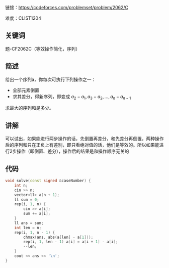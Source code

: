 链接：https://codeforces.com/problemset/problem/2062/C

难度：CLIST1204

## 关键词

题-CF2062C（等效操作简化，序列）



## 简述

给出一个序列a，你每次可执行下列操作之一：

* 全部元素倒置
* 求其差分，得新序列，即变成 $a_2-a_1, a_3-a_2,\dots ,a_{n}-a_{n-1}$

求最大的序列和是多少。



## 讲解

可以试出，如果能进行两步操作的话，先倒置再差分，和先差分再倒置，两种操作后的序列和只在正负上有差别，即只看绝对值的话，他们是等效的。所以如果能进行2步操作（即倒置、差分），操作后的结果是和操作顺序无关的



## 代码

```cpp
void solve(const signed &caseNumber) {
    int n;
    cin >> n;
    vector<ll> a(n + 1);
    ll sum = 0;
    rep(i, 1, n) {
        cin >> a[i];
        sum += a[i];
    }
    ll ans = sum;
    int len = n;
    rep(i, 1, n - 1) {
        chmax(ans, abs(a[len] - a[1]));
        rep(i, 1, len - 1) a[i] = a[i + 1] - a[i];
        --len;
    } 
    cout << ans << '\n';
}

```

